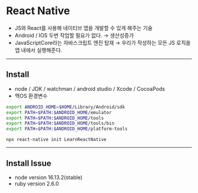 # React Native

- JS와 React를 사용해 네이티브 앱을 개발할 수 있게 해주는 기술
- Android / IOS 두번 작업할 필요가 없다. → 생산성증가
- JavaScriptCore라는 자바스크립트 엔진 탑재
  → 우리가 작성하는 모든 JS 로직을 앱 내에서 실행해준다.

---

## Install

- node / JDK / watchman / android studio / Xcode / CocoaPods
- 맥OS 환경변수

```bash
export ANDROID_HOME=$HOME/Library/Android/sdk
export PATH=$PATH:$ANDROID_HOME/emulator
export PATH=$PATH:$ANDROID_HOME/tools
export PATH=$PATH:$ANDROID_HOME/tools/bin
export PATH=$PATH:$ANDROID_HOME/platform-tools
```

`npx react-native init LearnReactNative`

---

## Install Issue

- node version 16.13.2(stable)
- ruby version 2.6.0
